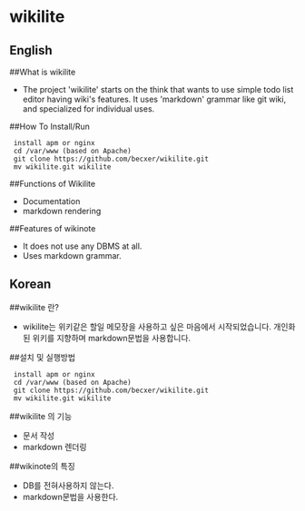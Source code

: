 wikilite
======

English
--
##What is wikilite
 * The project 'wikilite' starts on the think that wants to use simple todo list editor having wiki's features. It uses 'markdown' grammar like git wiki, and specialized for individual uses.

##How To Install/Run
```
 install apm or nginx
 cd /var/www (based on Apache) 
 git clone https://github.com/becxer/wikilite.git
 mv wikilite.git wikilite
```

##Functions of Wikilite
 * Documentation
  * markdown rendering

##Features of wikinote
 * It does not use any DBMS at all.
 * Uses markdown grammar.

Korean
--
##wikilite 란?
 * wikilite는 위키같은 할일 메모장을 사용하고 싶은 마음에서 시작되었습니다. 개인화된 위키를 지향하며 markdown문법을 사용합니다.

##설치 및 실행방법
```
 install apm or nginx
 cd /var/www (based on Apache) 
 git clone https://github.com/becxer/wikilite.git
 mv wikilite.git wikilite
```

##wikilite 의 기능
 * 문서 작성
  * markdown 렌더링

##wikinote의 특징
 * DB를 전혀사용하지 않는다.
 * markdown문법을 사용한다.
